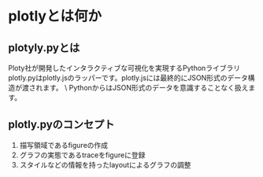 # plotlyとは何か
## plotyly.pyとは
Ploty社が開発したインタラクティブな可視化を実現するPythonライブラリ \
plotly.pyはplotly.jsのラッパーです。plotly.jsには最終的にJSON形式のデータ構造が渡されます。 \ 
PythonからはJSON形式のデータを意識することなく扱えます。
## plotly.pyのコンセプト
1. 描写領域であるfigureの作成
2. グラフの実態であるtraceをfigureに登録
3. スタイルなどの情報を持ったlayoutによるグラフの調整

